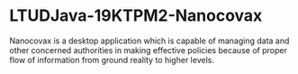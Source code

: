 # LTUDJava-19KTPM2-Nanocovax
Nanocovax is a desktop application which is capable of managing data and other concerned authorities in making effective policies because of proper flow of information from ground reality to higher levels.
